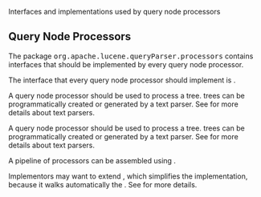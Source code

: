 ﻿
<!--
 Licensed to the Apache Software Foundation (ASF) under one or more
 contributor license agreements.  See the NOTICE file distributed with
 this work for additional information regarding copyright ownership.
 The ASF licenses this file to You under the Apache License, Version 2.0
 (the "License"); you may not use this file except in compliance with
 the License.  You may obtain a copy of the License at

     http://www.apache.org/licenses/LICENSE-2.0

 Unless required by applicable law or agreed to in writing, software
 distributed under the License is distributed on an "AS IS" BASIS,
 WITHOUT WARRANTIES OR CONDITIONS OF ANY KIND, either express or implied.
 See the License for the specific language governing permissions and
 limitations under the License.
-->

Interfaces and implementations used by query node processors

## Query Node Processors

 The package <tt>org.apache.lucene.queryParser.processors</tt> contains interfaces that should be implemented by every query node processor. 

 The interface that every query node processor should implement is [](xref:Lucene.Net.QueryParsers.Flexible.Core.Processors.QueryNodeProcessor). 

 A query node processor should be used to process a [](xref:Lucene.Net.QueryParsers.Flexible.Core.Nodes.QueryNode) tree. [](xref:Lucene.Net.QueryParsers.Flexible.Core.Nodes.QueryNode) trees can be programmatically created or generated by a text parser. See [](xref:Lucene.Net.QueryParsers.Flexible.Core.Parser) for more details about text parsers. 

 A query node processor should be used to process a [](xref:Lucene.Net.QueryParsers.Flexible.Core.Nodes.QueryNode) tree. [](xref:Lucene.Net.QueryParsers.Flexible.Core.Nodes.QueryNode) trees can be programmatically created or generated by a text parser. See [](xref:Lucene.Net.QueryParsers.Flexible.Core.Parser) for more details about text parsers. 

 A pipeline of processors can be assembled using [](xref:Lucene.Net.QueryParsers.Flexible.Core.Processors.QueryNodeProcessorPipeline). 

 Implementors may want to extend [](xref:Lucene.Net.QueryParsers.Flexible.Core.Processors.QueryNodeProcessorImpl), which simplifies the implementation, because it walks automatically the [](xref:Lucene.Net.QueryParsers.Flexible.Core.Nodes.QueryNode). See [](xref:Lucene.Net.QueryParsers.Flexible.Core.Processors.QueryNodeProcessorImpl) for more details. 